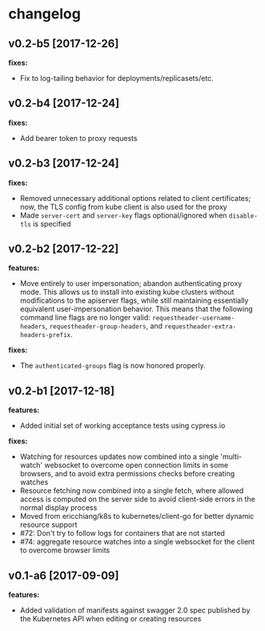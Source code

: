 changelog
===

v0.2-b5 [2017-12-26]
---

**fixes:**

- Fix to log-tailing behavior for deployments/replicasets/etc.

v0.2-b4 [2017-12-24]
---

**fixes:**

- Add bearer token to proxy requests

v0.2-b3 [2017-12-24]
---

**fixes:**

- Removed unnecessary additional options related to client certificates; now, the TLS config from kube client is also used for the proxy
- Made `server-cert` and `server-key` flags optional/ignored when `disable-tls` is specified

v0.2-b2 [2017-12-22]
---

**features:**

- Move entirely to user impersonation; abandon authenticating proxy mode. This allows us to install into existing kube
clusters without modifications to the apiserver flags, while still maintaining essentially equivalent user-impersonation
behavior. This means that the following command line flags are no longer valid: `requestheader-username-headers`, `requestheader-group-headers`,
and `requestheader-extra-headers-prefix`.

**fixes:**

- The `authenticated-groups` flag is now honored properly.

v0.2-b1 [2017-12-18]
---

**features:**

- Added initial set of working acceptance tests using cypress.io

**fixes:**

- Watching for resources updates now combined into a single 'multi-watch' websocket to overcome open connection limits in some browsers,
and to avoid extra permissions checks before creating watches
- Resource fetching now combined into a single fetch, where allowed access is computed on the server side to avoid client-side errors
in the normal display process
- Moved from ericchiang/k8s to kubernetes/client-go for better dynamic resource support
- #72: Don't try to follow logs for containers that are not started
- #74: aggregate resource watches into a single websocket for the client to overcome browser limits 

v0.1-a6 [2017-09-09]
---

**features:**

- Added validation of manifests against swagger 2.0 spec published by the Kubernetes API when editing or creating resources


